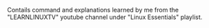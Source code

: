 Contails command and explanations learned by me from the "LEARNLINUXTV" youtube channel under "Linux Essentials" playlist.
